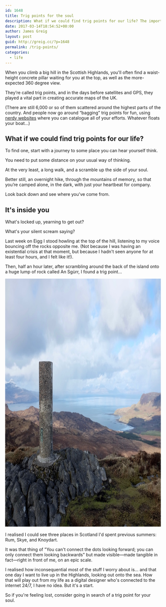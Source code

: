 ```yaml
---
id: 1648
title: Trig points for the soul
description: What if we could find trig points for our life? The importance of finding waypoints for your soul.
date: 2017-03-14T18:54:52+00:00
author: James Greig
layout: post
guid: http://greig.cc/?p=1648
permalink: /trig-points/
categories:
  - life
---
```

When you climb a big hill in the Scottish Highlands, you'll often find a waist-height concrete pillar waiting for you at the top, as well as the more-expected 360 degree view.

They’re called trig points, and in the days before satellites and GPS, they played a vital part in creating accurate maps of the UK.

(There are still 6,000 or so of them scattered around the highest parts of the country. And people now go around “bagging” trig points for fun, using [nerdy websites](http://trigpointing.uk/trig/845) where you can catalogue all of your efforts. Whatever floats your boat...)

## What if we could find trig points for our life?

To find one, start with a journey to some place you can hear yourself think.

You need to put some distance on your usual way of thinking.

At the very least, a long walk, and a scramble up the side of your soul.

Better still, an overnight hike, through the mountains of memory, so that you’re camped alone, in the dark, with just your heartbeat for company.

Look back down and see where you've come from.

## It's inside you

What's locked up, yearning to get out?

What's your silent scream saying?

Last week on Eigg I stood howling at the top of the hill, listening to my voice bouncing off the rocks opposite me. (Not because I was having an existential crisis at that moment, but because I hadn't seen anyone for at least four hours, and I felt like it!).

Then, half an hour later, after scrambling around the back of the island onto a huge lump of rock called An Sgùrr, I found a trig point...

<img src="/media/trigpoint-1.jpg" alt="Trig points for the soul" width="1200" height="800" class="alignnone size-full wp-image-1649" />

I realised I could see three places in Scotland I'd spent previous summers: Rum, Skye, and Knoydart.

It was that thing of "You can't connect the dots looking forward; you can only connect them looking backwards" but made visible—made tangible in fact—right in front of me, on an epic scale.

I realised how inconsequential most of the stuff I worry about is... and that one day I want to live up in the Highlands, looking out onto the sea. How that will play out from my life as a digital designer who's connected to the internet 24/7, I have no idea. But it's a start.

So if you're feeling lost, consider going in search of a trig point for your soul.
